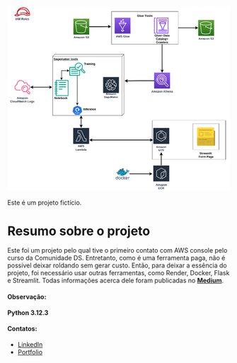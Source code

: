  
 
<p align="center"> <img src="image/DS-AWS-FLUXOGRAMA.png" alt="Estrutura do pipeline AWS"> </p>

Este é um projeto fictício.
# Resumo sobre o projeto
Este foi um projeto pelo qual tive o primeiro contato com AWS console pelo curso da Comunidade DS. Entretanto, como é uma ferramenta paga, não é possível deixar roldando sem gerar custo. Então, para deixar a essência do projeto, foi necessário usar outras ferramentas, como Render, Docker, Flask e Streamlit.
Todas informações acerca dele foram publicadas no **[Medium](https://medium.com/@antoniorichardhc/resumo-do-projeto-aws-6b396f5674ea)**.

#### Observação:  

**Python 3.12.3** 

#### Contatos:
* [LinkedIn](www.linkedin.com/in/antonio-richard-hc)
* [Portfolio](https://antonioorichard.github.io/portfolio_projetos/)


